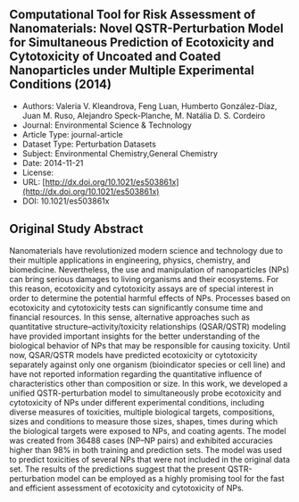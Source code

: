 
<div style="float: right; width: 200px" class='altmetric-embed' data-badge-type='donut' data-condensed='true' data-badge-details='right' data-doi="10.1021/es503861x"></div>

## Computational Tool for Risk Assessment of Nanomaterials: Novel QSTR-Perturbation Model for Simultaneous Prediction of Ecotoxicity and Cytotoxicity of Uncoated and Coated Nanoparticles under Multiple Experimental Conditions (2014)
<script type="application/ld+json">
	{	
		"@context": {
			"bs": "https://bioschemas.org/",
			"schema": "https://schema.org/",
			"citation": "schema:citation",
			"name": "schema:name",
			"url": "schema:url",
			"variableMeasured": "schema:variableMeasured"
		},
		"variableMeasured": [
			{
				"@type": "schema:PropertyValue",
				"name": "MI-R1.3-ABSTRACT-BASIC-CHEMICAL_COMPOSITION"
			},
			{
				"@type": "schema:PropertyValue",
				"name": "MI-R1.3-ABSTRACT-BASIC-SURFACE_CHEMISTRY"
			},
			{
				"@type": "schema:PropertyValue",
				"name": "MI-R1.3-ABSTRACT-PHYSCHEM-SHAPE"
			},
			{
				"@type": "schema:PropertyValue",
				"name": "MI-R1.3-ABSTRACT-PHYSCHEM-SIZE"
			},
			{
				"@type": "schema:PropertyValue",
				"name": "MI-R1.3-ABSTRACT-TOX-EXPOSURE_TIME"
			}
		],
		"@type": "schema:Dataset",
		"name": "Computational Tool for Risk Assessment of Nanomaterials: Novel QSTR-Perturbation Model for Simultaneous Prediction of Ecotoxicity and Cytotoxicity of Uncoated and Coated Nanoparticles under Multiple Experimental Conditions",
		"url": "http://dx.doi.org/10.1021/es503861x",
		"citation": "https://doi.org/10.1021/es503861x",
		"@id": "10.1021/es503861x",
		"http://purl.org/dc/terms/conformsTo": { "@type": "schema:CreativeWork", "@id": "https://bioschemas.org/profiles/Dataset/0.4-DRAFT" },
		"schema:license": "",
		"schema:creator": [
		  {
			"@type": "schema:Organization",
			"name": "RiskGONE"
		  }
		],
		"schema:datePublished": "2014-11-21"
	}
</script>

* Authors: Valeria V. Kleandrova, Feng Luan, Humberto González-Díaz, Juan M. Ruso, Alejandro Speck-Planche, M. Natália D. S. Cordeiro
* Journal: Environmental Science &amp; Technology
* Article Type: journal-article
* Dataset Type: Perturbation Datasets
* Subject: Environmental Chemistry,General Chemistry
* Date: 2014-11-21
* License: []()
* URL: [http://dx.doi.org/10.1021/es503861x](http://dx.doi.org/10.1021/es503861x)
* DOI: 10.1021/es503861x


## Original Study Abstract

Nanomaterials have revolutionized modern science and technology due to their multiple applications in engineering, physics, chemistry, and biomedicine. Nevertheless, the use and manipulation of nanoparticles (NPs) can bring serious damages to living organisms and their ecosystems. For this reason, ecotoxicity and cytotoxicity assays are of special interest in order to determine the potential harmful effects of NPs. Processes based on ecotoxicity and cytotoxicity tests can significantly consume time and financial resources. In this sense, alternative approaches such as quantitative structure–activity/toxicity relationships (QSAR/QSTR) modeling have provided important insights for the better understanding of the biological behavior of NPs that may be responsible for causing toxicity. Until now, QSAR/QSTR models have predicted ecotoxicity or cytotoxicity separately against only one organism (bioindicator species or cell line) and have not reported information regarding the quantitative influence of characteristics other than composition or size. In this work, we developed a unified QSTR-perturbation model to simultaneously probe ecotoxicity and cytotoxicity of NPs under different experimental conditions, including diverse measures of toxicities, multiple biological targets, compositions, sizes and conditions to measure those sizes, shapes, times during which the biological targets were exposed to NPs, and coating agents. The model was created from 36488 cases (NP–NP pairs) and exhibited accuracies higher than 98% in both training and prediction sets. The model was used to predict toxicities of several NPs that were not included in the original data set. The results of the predictions suggest that the present QSTR-perturbation model can be employed as a highly promising tool for the fast and efficient assessment of ecotoxicity and cytotoxicity of NPs.

